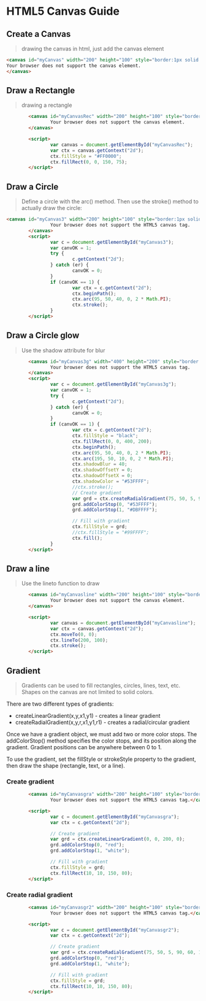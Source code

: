 # HTML5 Canvas Guide

## Create a Canvas
> drawing the canvas in html, just add the canvas element
``` html
<canvas id="myCanvas" width="200" height="100" style="border:1px solid #000000;">
Your browser does not support the canvas element.
</canvas>
```

## Draw a Rectangle
> drawing a rectangle
``` html
        <canvas id="myCanvasRec" width="200" height="100" style="border:1px solid #c3c3c3;">
                Your browser does not support the canvas element.
        </canvas>

        <script>
                var canvas = document.getElementById("myCanvasRec");
                var ctx = canvas.getContext("2d");
                ctx.fillStyle = "#FF0000";
                ctx.fillRect(0, 0, 150, 75);
        </script>
```

## Draw a Circle
> Define a circle with the arc() method. Then use the stroke() method to actually draw the circle:

``` html
<canvas id="myCanvas3" width="200" height="100" style="border:1px solid #d3d3d3;background:#ffffff;">
                Your browser does not support the HTML5 canvas tag.
        </canvas>
        <script>
                var c = document.getElementById("myCanvas3");
                var canvOK = 1;
                try {
                        c.getContext("2d");
                } catch (er) {
                        canvOK = 0;
                }
                if (canvOK == 1) {
                        var ctx = c.getContext("2d");
                        ctx.beginPath();
                        ctx.arc(95, 50, 40, 0, 2 * Math.PI);
                        ctx.stroke();
                }
        </script>

```

## Draw a Circle glow
> Use the shadow attribute for blur
``` html
        <canvas id="myCanvas3g" width="400" height="200" style="border:1px solid #d3d3d3;background:#ffffff;">
                Your browser does not support the HTML5 canvas tag.
        </canvas>
        <script>
                var c = document.getElementById("myCanvas3g");
                var canvOK = 1;
                try {
                        c.getContext("2d");
                } catch (er) {
                        canvOK = 0;
                }
                if (canvOK == 1) {
                        var ctx = c.getContext("2d");
                        ctx.fillStyle = "black";
                        ctx.fillRect(0, 0, 400, 200);
                        ctx.beginPath();
                        ctx.arc(95, 50, 40, 0, 2 * Math.PI);
                        ctx.arc(195, 50, 10, 0, 2 * Math.PI);
                        ctx.shadowBlur = 40;
                        ctx.shadowOffsetY = 0;
                        ctx.shadowOffsetX = 0;
                        ctx.shadowColor = "#53FFFF";
                        //ctx.stroke();
                        // Create gradient
                        var grd = ctx.createRadialGradient(75, 50, 5, 90, 60, 100);
                        grd.addColorStop(0, "#53FFFF");
                        grd.addColorStop(1, "#DBFFFF");

                        // Fill with gradient
                        ctx.fillStyle = grd;
                        //ctx.fillStyle = "#99FFFF";
                        ctx.fill();
                }
        </script>
```

## Draw a line
> Use the lineto function to draw
``` html
        <canvas id="myCanvasline" width="200" height="100" style="border:1px solid #d3d3d3;">
                Your browser does not support the canvas element.
        </canvas>

        <script>
                var canvas = document.getElementById("myCanvasline");
                var ctx = canvas.getContext("2d");
                ctx.moveTo(0, 0);
                ctx.lineTo(200, 100);
                ctx.stroke();
        </script>
```

## Gradient
> Gradients can be used to fill rectangles, circles, lines, text, etc. Shapes on the canvas are not limited to solid colors.

There are two different types of gradients:
- createLinearGradient(x,y,x1,y1) - creates a linear gradient
- createRadialGradient(x,y,r,x1,y1,r1) - creates a radial/circular gradient

Once we have a gradient object, we must add two or more color stops.
The addColorStop() method specifies the color stops, and its position along the gradient. Gradient positions can be anywhere between 0 to 1.

To use the gradient, set the fillStyle or strokeStyle property to the gradient, then draw the shape (rectangle, text, or a line).

### Create gradient
``` html
        <canvas id="myCanvasgra" width="200" height="100" style="border:1px solid #d3d3d3;">
                Your browser does not support the HTML5 canvas tag.</canvas>

        <script>
                var c = document.getElementById("myCanvasgra");
                var ctx = c.getContext("2d");

                // Create gradient
                var grd = ctx.createLinearGradient(0, 0, 200, 0);
                grd.addColorStop(0, "red");
                grd.addColorStop(1, "white");

                // Fill with gradient
                ctx.fillStyle = grd;
                ctx.fillRect(10, 10, 150, 80);
        </script>
```

### Create radial gradient
>
``` html
        <canvas id="myCanvasgr2" width="200" height="100" style="border:1px solid #d3d3d3;">
                Your browser does not support the HTML5 canvas tag.</canvas>

        <script>
                var c = document.getElementById("myCanvasgr2");
                var ctx = c.getContext("2d");

                // Create gradient
                var grd = ctx.createRadialGradient(75, 50, 5, 90, 60, 100);
                grd.addColorStop(0, "red");
                grd.addColorStop(1, "white");

                // Fill with gradient
                ctx.fillStyle = grd;
                ctx.fillRect(10, 10, 150, 80);
        </script>
```

